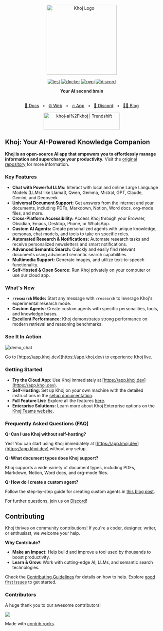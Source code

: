 <p align="center"><img src="https://assets.khoj.dev/khoj-logo-sideways-1200x540.png" width="230" alt="Khoj Logo"></p>

<div align="center">

[![test](https://github.com/khoj-ai/khoj/actions/workflows/test.yml/badge.svg)](https://github.com/khoj-ai/khoj/actions/workflows/test.yml)
[![docker](https://github.com/khoj-ai/khoj/actions/workflows/dockerize.yml/badge.svg)](https://github.com/khoj-ai/khoj/pkgs/container/khoj)
[![pypi](https://github.com/khoj-ai/khoj/actions/workflows/pypi.yml/badge.svg)](https://pypi.org/project/khoj/)
[![discord](https://img.shields.io/discord/1112065956647284756?style=plastic&label=discord)](https://discord.gg/BDgyabRM6e)

</div>

<div align="center">
<b>Your AI second brain</b>
</div>

<br />

<div align="center">

[📑 Docs](https://docs.khoj.dev)
<span>&nbsp;&nbsp;•&nbsp;&nbsp;</span>
[🌐 Web](https://khoj.dev)
<span>&nbsp;&nbsp;•&nbsp;&nbsp;</span>
[🔥 App](https://app.khoj.dev)
<span>&nbsp;&nbsp;•&nbsp;&nbsp;</span>
[💬 Discord](https://discord.gg/BDgyabRM6e)
<span>&nbsp;&nbsp;•&nbsp;&nbsp;</span>
[✍🏽 Blog](https://blog.khoj.dev)

<a href="https://trendshift.io/repositories/10318" target="_blank"><img src="https://trendshift.io/api/badge/repositories/10318" alt="khoj-ai%2Fkhoj | Trendshift" style="width: 250px; height: 55px;" width="250" height="55"/></a>

</div>

## Khoj: Your AI-Powered Knowledge Companion

**Khoj is an open-source AI app that empowers you to effortlessly manage information and supercharge your productivity.**  Visit the [original repository](https://github.com/khoj-ai/khoj) for more information.

### Key Features

*   **Chat with Powerful LLMs:** Interact with local and online Large Language Models (LLMs) like Llama3, Qwen, Gemma, Mistral, GPT, Claude, Gemini, and Deepseek.
*   **Universal Document Support:** Get answers from the internet and your documents, including PDFs, Markdown, Notion, Word docs, org-mode files, and more.
*   **Cross-Platform Accessibility:** Access Khoj through your Browser, Obsidian, Emacs, Desktop, Phone, or WhatsApp.
*   **Custom AI Agents:** Create personalized agents with unique knowledge, personas, chat models, and tools to take on specific roles.
*   **Automated Research & Notifications:** Automate research tasks and receive personalized newsletters and smart notifications.
*   **Advanced Semantic Search:** Quickly and easily find relevant documents using advanced semantic search capabilities.
*   **Multimedia Support:** Generate images, and utilize text-to-speech functionality.
*   **Self-Hosted & Open Source:**  Run Khoj privately on your computer or use our cloud app.

### What's New

*   **`/research` Mode:** Start any message with `/research` to leverage Khoj's experimental research mode.
*   **Custom Agents:** Create custom agents with specific personalities, tools, and knowledge bases.
*   **Excellent Performance:**  Khoj demonstrates strong performance on modern retrieval and reasoning benchmarks.

### See It In Action

![demo_chat](https://github.com/khoj-ai/khoj/blob/master/documentation/assets/img/quadratic_equation_khoj_web.gif?raw=true)

Go to [https://app.khoj.dev](https://app.khoj.dev) to experience Khoj live.

### Getting Started

*   **Try the Cloud App:** Use Khoj immediately at [https://app.khoj.dev](https://app.khoj.dev).
*   **Self-Hosting:**  Set up Khoj on your own machine with the detailed instructions in the [setup documentation](https://docs.khoj.dev/get-started/setup).
*   **Full Feature List:** Explore all the features [here](https://docs.khoj.dev/category/features).
*   **Enterprise Solutions:** Learn more about Khoj Enterprise options on the [Khoj Teams website](https://khoj.dev/teams).

### Frequently Asked Questions (FAQ)

**Q: Can I use Khoj without self-hosting?**

Yes!  You can start using Khoj immediately at [https://app.khoj.dev](https://app.khoj.dev) without any setup.

**Q: What document types does Khoj support?**

Khoj supports a wide variety of document types, including PDFs, Markdown, Notion, Word docs, and org-mode files.

**Q: How do I create a custom agent?**

Follow the step-by-step guide for creating custom agents in [this blog post](https://blog.khoj.dev/posts/create-agents-on-khoj/).

For further questions, join us on [Discord](https://discord.gg/BDgyabRM6e)!

## Contributing

Khoj thrives on community contributions!  If you're a coder, designer, writer, or enthusiast, we welcome your help.

**Why Contribute?**

*   **Make an Impact:** Help build and improve a tool used by thousands to boost productivity.
*   **Learn & Grow:** Work with cutting-edge AI, LLMs, and semantic search technologies.

Check the [Contributing Guidelines](https://docs.khoj.dev/contributing/development) for details on how to help.  Explore [good first issues](https://github.com/khoj-ai/khoj/contribute) to get started.

### Contributors

A huge thank you to our awesome contributors!

<a href="https://github.com/khoj-ai/khoj/graphs/contributors">
  <img src="https://contrib.rocks/image?repo=khoj-ai/khoj" />
</a>

Made with [contrib.rocks](https://contrib.rocks).
